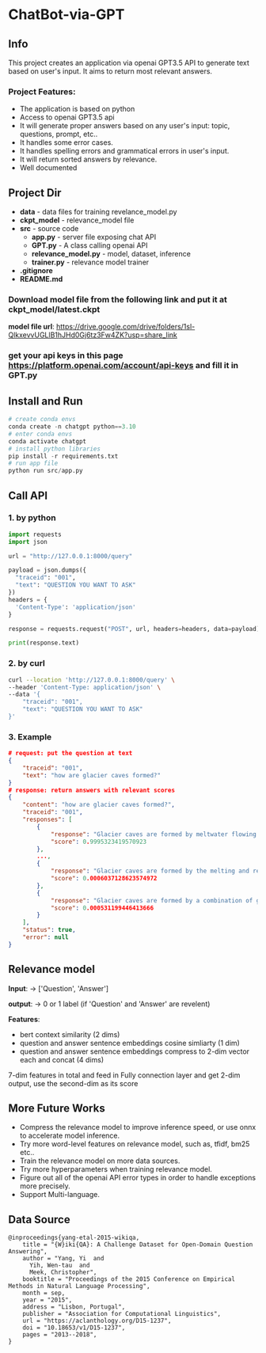 # ChatBot-via-GPT
## Info
This project creates an application via openai GPT3.5 API to generate text based on user's input. It aims to return most relevant answers.

### Project Features:

* The application is based on python 
* Access to openai GPT3.5 api
* It will generate proper answers based on any user's input: topic, questions, prompt, etc..
* It handles some error cases.
* It handles spelling errors and grammatical errors in user's input.
* It will return sorted answers by relevance.
* Well documented


## Project Dir
* **data** - data files for training revelance_model.py
* **ckpt_model** - relevance_model file
* **src** - source code
    - **app.py** - server file exposing chat API
    - **GPT.py** - A class calling openai API
    - **relevance_model.py** - model, dataset, inference
    - **trainer.py** - relevance model trainer
* **.gitignore**
* **README.md**

### Download model file from the following link and put it at **ckpt_model/latest.ckpt**

**model file url**: https://drive.google.com/drive/folders/1sl-QlkxevvUGLlB1hJHd0Gj6tz3Fw4ZK?usp=share_link

### get your api keys in this page https://platform.openai.com/account/api-keys and fill it in GPT.py

## Install and Run
```python
# create conda envs
conda create -n chatgpt python==3.10
# enter conda envs
conda activate chatgpt
# install python libraries
pip install -r requirements.txt
# run app file
python run src/app.py
```

## Call API

### 1. by python
```python
import requests
import json

url = "http://127.0.0.1:8000/query"

payload = json.dumps({
  "traceid": "001",
  "text": "QUESTION YOU WANT TO ASK"
})
headers = {
  'Content-Type': 'application/json'
}

response = requests.request("POST", url, headers=headers, data=payload)

print(response.text)
```

### 2. by curl
```bash
curl --location 'http://127.0.0.1:8000/query' \
--header 'Content-Type: application/json' \
--data '{
    "traceid": "001",
    "text": "QUESTION YOU WANT TO ASK"
}'
```

### 3. Example
```json
# request: put the question at text
{
    "traceid": "001",
    "text": "how are glacier caves formed?"
}
# response: return answers with relevant scores
{
    "content": "how are glacier caves formed?",
    "traceid": "001",
    "responses": [
        {
            "response": "Glacier caves are formed by meltwater flowing through or under a glacier. As the water melts away the ice, it creates passages and chambers that can eventually form into larger cave systems. The water is often fed by streams or rivers that flow onto or under the glacier, and as it moves through the ice, it erodes the surface and walls of the cave. Over time, these processes can create complex networks of tunnels and caverns within glaciers that are constantly changing due to shifting ice flows and melting patterns. Some glacier caves may also be formed by air currents that carve out hollow spaces in snowdrifts on top of a glacier before they become compacted into solid ice.",
            "score": 0.9995323419570923
        },
        ...,
        {
            "response": "Glacier caves are formed by the melting and refreezing of ice within a glacier. As water flows through the glacier, it erodes the ice and creates tunnels or caverns. These tunnels can grow larger over time as more water flows through them, creating complex cave systems. The movement of the glacier can also cause pressure on the walls of these caves, which can lead to collapse or reshaping of the cave structure. Additionally, warm air from outside can melt snow and ice near the entrance to a cave, leading to its enlargement. Glacier caves are often temporary structures because they depend on specific conditions for their formation and maintenance; when those conditions change (such as due to changes in temperature or precipitation patterns), glaciers may retreat or disappear altogether, taking their caves with them.",
            "score": 0.0006037128623574972
        },
        {
            "response": "Glacier caves are formed by a combination of glacial melting and erosion. As the glacier moves, it melts and water seeps into cracks and crevices in the ice. Over time, this water can create tunnels and caverns within the glacier.\n\nThe meltwater also helps to erode the walls of these tunnels, creating intricate patterns on the ice surfaces. Additionally, warm air from outside the glacier can enter through openings in its surface, causing further melting inside.\n\nGlacier caves can be unstable environments due to ongoing melting and shifting of the ice. It is important for visitors to exercise caution when exploring them.",
            "score": 0.000531199446413666
        }
    ],
    "status": true,
    "error": null
}
```

## Relevance model
**Input**: -> ['Question', 'Answer']

**output**: -> 0 or 1 label (if 'Question' and 'Answer' are revelent)

**Features**:
    
* bert context similarity (2 dims)
* question and answer sentence embeddings cosine simliarty (1 dim)
* question and answer sentence embeddings compress to 2-dim vector each and concat (4 dims)

7-dim features in total and feed in Fully connection layer and get 2-dim output, use the second-dim as its score 

## More Future Works
* Compress the relevance model to improve inference speed, or use onnx to accelerate model inference.
* Try more word-level features on relevance model, such as, tfidf, bm25 etc..
* Train the relevance model on more data sources.
* Try more hyperparameters when training relevance model.
* Figure out all of the openai API error types in order to handle exceptions more precisely.
* Support Multi-language.

## Data Source
```
@inproceedings{yang-etal-2015-wikiqa,
    title = "{W}iki{QA}: A Challenge Dataset for Open-Domain Question Answering",
    author = "Yang, Yi  and
      Yih, Wen-tau  and
      Meek, Christopher",
    booktitle = "Proceedings of the 2015 Conference on Empirical Methods in Natural Language Processing",
    month = sep,
    year = "2015",
    address = "Lisbon, Portugal",
    publisher = "Association for Computational Linguistics",
    url = "https://aclanthology.org/D15-1237",
    doi = "10.18653/v1/D15-1237",
    pages = "2013--2018",
}
```